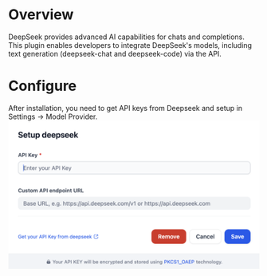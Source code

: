# Overview
DeepSeek provides advanced AI capabilities for chats and completions. This plugin enables developers to integrate DeepSeek's models, including text generation (deepseek-chat and deepseek-code) via the API.
# Configure
After installation, you need to get API keys from Deepseek and setup in Settings -> Model Provider.
![](_assets/deepseek.PNG)